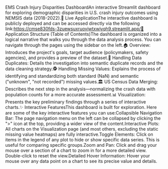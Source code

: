 EMS Crash Injury Disparities DashboardAn interactive Streamlit dashboard for exploring demographic disparities in U.S. crash injury outcomes using NEMSIS data (2018-2022).🚀 Live ApplicationThe interactive dashboard is publicly deployed and can be accessed directly via the following link:https://cmse830fds-3zuewsuxruovjwtxwiyqh9.streamlit.app/🧭 Application Structure (Table of Contents)The dashboard is organized into a logical narrative that walks you through the data analysis process. You can navigate through the pages using the sidebar on the left.🏠 Overview: Introduces the project's goals, target audience (policymakers, safety agencies), and provides a preview of the dataset.🧹 Handling Data Duplicates: Details the investigation into semantic duplicate records and the data cleaning strategy.🕵️ Handling Missing Values: Explains the process of identifying and standardizing both standard (NaN) and semantic ("unknown", "not recorded") missing values.🏛️ US Census Data Merging: Describes the next step in the analysis—normalizing the crash data with population counts for a more accurate assessment.📊 Visualization: Presents the key preliminary findings through a series of interactive charts.✨ Interactive FeaturesThis dashboard is built for exploration. Here are some of the key interactive features you can use:Collapsible Navigation Bar: The page navigation menu on the left can be collapsed by clicking the ">" icon at the top, providing a wider view of the content.Interactive Plots: All charts on the Visualization page (and most others, excluding the static missing value heatmaps) are fully interactive.Toggle Elements: Click on items in the legend of any plot to hide or show specific data series. This is useful for comparing specific groups.Zoom and Pan: Click and drag your mouse over a section of a chart to zoom in for a more detailed view. Double-click to reset the view.Detailed Hover Information: Hover your mouse over any data point on a chart to see its precise value and details.
